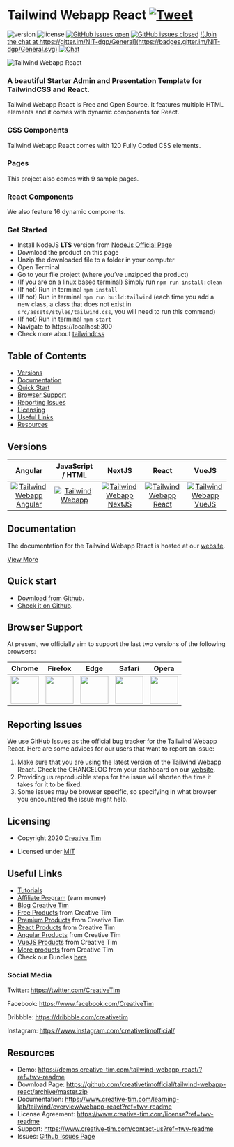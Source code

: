 # Tailwind Webapp React <a href="https://twitter.com/intent/tweet?url=https%3A%2F%2Fdemos.creative-tim.com%2Ftailwind-webapp-react%2F%23%2F&text=Start%20your%20development%20with%20a%20Free%20Tailwindcss%20and%20React%20Admin%20and%20Presentation%20Starter%20Kit%20Template.%20Let%20Tailwind%20Webapp%20React%20amaze%20you%20with%20its%20cool%20features%20and%20build%20tools%20and%20get%20your%20project%20to%20a%20whole%20new%20level.%20" target="_blank">![Tweet](https://img.shields.io/twitter/url/http/shields.io.svg?style=social&logo=twitter)</a>

![version](https://img.shields.io/badge/version-1.0.0-blue.svg) ![license](https://img.shields.io/badge/license-MIT-blue.svg) <a href="https://github.com/creativetimofficial/tailwind-webapp-react/issues?q=is%3Aopen+is%3Aissue" target="_blank">![GitHub issues open](https://img.shields.io/github/issues/creativetimofficial/tailwind-webapp-react.svg)</a> <a href="https://github.com/creativetimofficial/tailwind-webapp-react/issues?q=is%3Aissue+is%3Aclosed" target="_blank">![GitHub issues closed](https://img.shields.io/github/issues-closed-raw/creativetimofficial/tailwind-webapp-react.svg)</a> <a href="https://gitter.im/creative-tim-general/Lobby" target="_blank">![Join the chat at https://gitter.im/NIT-dgp/General](https://badges.gitter.im/NIT-dgp/General.svg)</a> <a href="https://discord.gg/E4aHAQy" target="_blank">![Chat](https://img.shields.io/badge/chat-on%20discord-7289da.svg)</a>

![Tailwind Webapp React](https://github.com/creativetimofficial/public-assets/blob/master/tailwind-webapp-react/tailwind-webapp-react.jpg?raw=true)

### A beautiful Starter Admin and Presentation Template for TailwindCSS and React.

Tailwind Webapp React is Free and Open Source. It features multiple HTML elements and it comes with dynamic components for React.

### CSS Components

Tailwind Webapp React comes with 120 Fully Coded CSS elements.

### Pages

This project also comes with 9 sample pages.

### React Components

We also feature 16 dynamic components.

### Get Started

- Install NodeJS **LTS** version from <a href="https://nodejs.org/en/?ref=creativetim">NodeJs Official Page</a>
- Download the product on this page
- Unzip the downloaded file to a folder in your computer
- Open Terminal
- Go to your file project (where you’ve unzipped the product)
- (If you are on a linux based terminal) Simply run `npm run install:clean`
- (If not) Run in terminal `npm install`
- (If not) Run in terminal `npm run build:tailwind` (each time you add a new class, a class that does not exist in `src/assets/styles/tailwind.css`, you will need to run this command)
- (If not) Run in terminal `npm start`
- Navigate to https://localhost:300
- Check more about [tailwindcss](https://tailwindcss.com/?ref=creativetim)


## Table of Contents

* [Versions](#versions)
* [Documentation](#documentation)
* [Quick Start](#quick-start)
* [Browser Support](#browser-support)
* [Reporting Issues](#reporting-issues)
* [Licensing](#licensing)
* [Useful Links](#useful-links)
* [Resources](#resources)

## Versions

| Angular | JavaScript / HTML | NextJS | React | VueJS |
| :---: | :---: | :---: | :---: | :---: |
| [![Tailwind Webapp Angular](https://github.com/creativetimofficial/public-assets/blob/master/tailwind-webapp-angular/tailwind-webapp-angular.jpg?raw=true)](https://www.creative-tim.com/product/tailwind-webapp-angular?ref=twv-github-readme)  | [![Tailwind Webapp](https://github.com/creativetimofficial/public-assets/blob/master/tailwind-webapp/tailwind-webapp.jpg?raw=true)](https://www.creative-tim.com/product/tailwind-webapp?ref=twv-github-readme)  | [![Tailwind Webapp NextJS](https://github.com/creativetimofficial/public-assets/blob/master/tailwind-webapp-nextjs/tailwind-webapp-nextjs.jpg?raw=true)](https://www.creative-tim.com/product/tailwind-webapp-nextjs?ref=twv-github-readme)  | [![Tailwind Webapp React](https://github.com/creativetimofficial/public-assets/blob/master/tailwind-webapp-react/tailwind-webapp-react.jpg?raw=true)](https://www.creative-tim.com/product/tailwind-webapp-react?ref=twv-github-readme)  | [![Tailwind Webapp VueJS](https://github.com/creativetimofficial/public-assets/blob/master/tailwind-webapp-vuejs/tailwind-webapp-vuejs.jpg?raw=true)](https://www.creative-tim.com/product/tailwind-webapp-vuejs?ref=twv-github-readme)

## Documentation
The documentation for the Tailwind Webapp React is hosted at our <a href="https://www.creative-tim.com/learning-lab/tailwind/overview/webapp-react?ref=twv-readme" target="_blank">website</a>.

<a href="https://demos.creative-tim.com/tailwind-webapp-react/?ref=twv-readme" target="_blank">View More</a>


## Quick start

- <a href="https://github.com/creativetimofficial/tailwind-webapp-react/archive/master.zip" target="_blank">Download from Github</a>.
- <a href="https://github.com/creativetimofficial/tailwind-webapp-react" target="_blank">Check it on Github</a>.

## Browser Support

At present, we officially aim to support the last two versions of the following browsers:

| Chrome | Firefox | Edge | Safari | Opera |
|:---:|:---:|:---:|:---:|:---:|
| <img src="https://github.com/creativetimofficial/public-assets/blob/master/logos/chrome-logo.png?raw=true" width="64" height="64"> | <img src="https://raw.githubusercontent.com/creativetimofficial/public-assets/master/logos/firefox-logo.png" width="64" height="64"> | <img src="https://raw.githubusercontent.com/creativetimofficial/public-assets/master/logos/edge-logo.png" width="64" height="64"> | <img src="https://raw.githubusercontent.com/creativetimofficial/public-assets/master/logos/safari-logo.png" width="64" height="64"> | <img src="https://raw.githubusercontent.com/creativetimofficial/public-assets/master/logos/opera-logo.png" width="64" height="64"> |

## Reporting Issues

We use GitHub Issues as the official bug tracker for the Tailwind Webapp React. Here are some advices for our users that want to report an issue:

1. Make sure that you are using the latest version of the Tailwind Webapp React. Check the CHANGELOG from your dashboard on our <a href="https://www.creative-tim.com/?ref=twv-readme" target="_blank">website</a>.
2. Providing us reproducible steps for the issue will shorten the time it takes for it to be fixed.
3. Some issues may be browser specific, so specifying in what browser you encountered the issue might help.

## Licensing

- Copyright 2020 <a href="https://www.creative-tim.com/?ref=twv-readme" target="_blank">Creative Tim</a>



- Licensed under <a href="https://github.com/creativetimofficial/webapp/blob/master/LICENSE.md" target="_blank">MIT</a>

## Useful Links

- <a href="https://www.youtube.com/channel/UCVyTG4sCw-rOvB9oHkzZD1w" target="_blank">Tutorials</a>
- <a href="https://www.creative-tim.com/affiliates/new?ref=twv-readme" target="_blank">Affiliate Program</a> (earn money)
- <a href="http://blog.creative-tim.com/?ref=twv-readme" target="_blank">Blog Creative Tim</a>
- <a href="https://www.creative-tim.com/templates/free?ref=twv-readme" target="_blank">Free Products</a> from Creative Tim
- <a href="https://www.creative-tim.com/templates/premium?ref=twv-readme" target="_blank">Premium Products</a> from Creative Tim
- <a href="https://www.creative-tim.com/templates/react?ref=twv-readme" target="_blank">React Products</a> from Creative Tim
- <a href="https://www.creative-tim.com/templates/angular?ref=twv-readme" target="_blank">Angular Products</a> from Creative Tim
- <a href="https://www.creative-tim.com/templates/vuejs?ref=twv-readme" target="_blank">VueJS Products</a> from Creative Tim
- <a href="https://www.creative-tim.com/templates?ref=twv-readme" target="_blank">More products</a> from Creative Tim
- Check our Bundles <a href="https://www.creative-tim.com/bundles?ref=twv-readme" target="_blank">here</a>

### Social Media

Twitter: <a href="https://twitter.com/CreativeTim" target="_blank">https://twitter.com/CreativeTim</a>

Facebook: <a href="https://www.facebook.com/CreativeTim" target="_blank">https://www.facebook.com/CreativeTim</a>

Dribbble: <a href="https://dribbble.com/creativetim" target="_blank">https://dribbble.com/creativetim</a>

Instagram: <a href="https://www.instagram.com/creativetimofficial/" target="_blank">https://www.instagram.com/creativetimofficial/</a>


## Resources
- Demo: <a href="https://demos.creative-tim.com/tailwind-webapp-react/?ref=twv-readme" target="_blank">https://demos.creative-tim.com/tailwind-webapp-react/?ref=twv-readme</a>
- Download Page: <a href="https://github.com/creativetimofficial/tailwind-webapp-react/archive/master.zip" target="_blank">https://github.com/creativetimofficial/tailwind-webapp-react/archive/master.zip</a>
- Documentation: <a href="https://www.creative-tim.com/learning-lab/tailwind/overview/webapp-react?ref=twv-readme" target="_blank">https://www.creative-tim.com/learning-lab/tailwind/overview/webapp-react?ref=twv-readme</a>
- License Agreement: <a href="https://www.creative-tim.com/license?ref=twv-readme" target="_blank">https://www.creative-tim.com/license?ref=twv-readme</a>
- Support: <a href="https://www.creative-tim.com/contact-us?ref=twv-readme" target="_blank">https://www.creative-tim.com/contact-us?ref=twv-readme</a>
- Issues: <a href="https://github.com/creativetimofficial/tailwind-webapp-react/issues" target="_blank">Github Issues Page</a>
